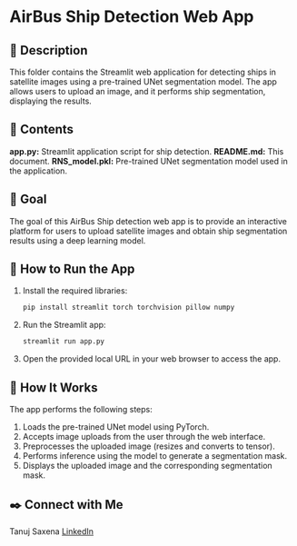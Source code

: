 # AirBus Ship Detection Web App

## 📝 Description
This folder contains the Streamlit web application for detecting ships in satellite images using a pre-trained UNet segmentation model. The app allows users to upload an image, and it performs ship segmentation, displaying the results.

## 📂 Contents
**app.py:** Streamlit application script for ship detection.
**README.md:** This document.
**RNS_model.pkl:** Pre-trained UNet segmentation model used in the application.

## 🎯 Goal
The goal of this AirBus Ship detection web app is to provide an interactive platform for users to upload satellite images and obtain ship segmentation results using a deep learning model.

## 🚀 How to Run the App
1. Install the required libraries:
    ```sh
    pip install streamlit torch torchvision pillow numpy
    ```

2. Run the Streamlit app:
    ```sh
    streamlit run app.py
    ```

3. Open the provided local URL in your web browser to access the app.

## 🧠 How It Works
The app performs the following steps:
1. Loads the pre-trained UNet model using PyTorch.
2. Accepts image uploads from the user through the web interface.
3. Preprocesses the uploaded image (resizes and converts to tensor).
4. Performs inference using the model to generate a segmentation mask.
5. Displays the uploaded image and the corresponding segmentation mask.

## ✒️ Connect with Me
Tanuj Saxena [LinkedIn](https://www.linkedin.com/in/tanuj-saxena-970271252/)
